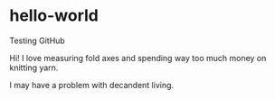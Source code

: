 # hello-world
Testing GitHub

Hi! I love measuring fold axes and spending way too much money on knitting yarn.

I may have a problem with decandent living.

